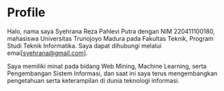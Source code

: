 # Profile

Halo, nama saya Syehrana Reza Pahlevi Putra dengan NIM 220411100180, mahasiswa Universitas Trunojoyo Madura pada Fakultas Teknik, Program Studi Teknik Informatika. Saya dapat dihubungi melalui emai[syehrana@gmail.com].

Saya memiliki minat pada bidang Web Mining, Machine Learning, serta Pengembangan Sistem Informasi, dan saat ini saya terus mengembangkan pengetahuan serta keterampilan di dunia teknologi informasi.

```{tableofcontents}
```
